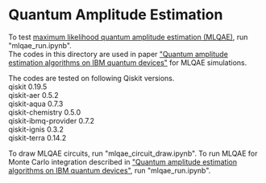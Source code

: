 # Quantum Amplitude Estimation

To test [maximum likelihood quantum amplitude estimation (MLQAE)](https://arxiv.org/abs/1904.10246), run "mlqae_run.ipynb".<br>
The codes in this directory are used in paper ["Quantum amplitude estimation algorithms on IBM quantum devices"](https://arxiv.org/abs/2008.02102) for MLQAE simulations.

The codes are tested on following Qiskit versions.  
qiskit                    0.19.5  
qiskit-aer                0.5.2  
qiskit-aqua               0.7.3  
qiskit-chemistry          0.5.0  
qiskit-ibmq-provider      0.7.2  
qiskit-ignis              0.3.2  
qiskit-terra              0.14.2 


To draw MLQAE circuits, run "mlqae_circuit_draw.ipynb". 
To run MLQAE for Monte Carlo integration described in ["Quantum amplitude estimation algorithms on IBM quantum devices"](https://arxiv.org/abs/2008.02102), run "mlqae_run.ipynb".


